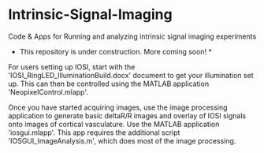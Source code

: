 # Intrinsic-Signal-Imaging
Code &amp; Apps for Running and analyzing intrinsic signal imaging experiments

* This repository is under construction. More coming soon! *

For users setting up IOSI, start with the 'IOSI_RingLED_IlluminationBuild.docx' document to get your illumination set up. This can then be controlled using the MATLAB application 'NeopixelControl.mlapp'.

Once you have started acquiring images, use the image processing application to generate basic deltaR/R images and overlay of IOSI signals onto images of cortical vasculature. Use the MATLAB application 'iosgui.mlapp'. This app requires the additional script 'IOSGUI_ImageAnalysis.m', which does most of the image processing.
